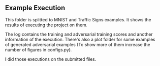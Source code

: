 ## Example Execution
This folder is splitted to MNIST and Traffic Signs examples. It shows the results of executing the project on them.

The log contains the training and adversarial training scores and another information of the execution. There's also a plot folder for some examples of generated adversarial examples (To show more of them increase the number of figures in configs.py).

I did those executions on the submitted files.
